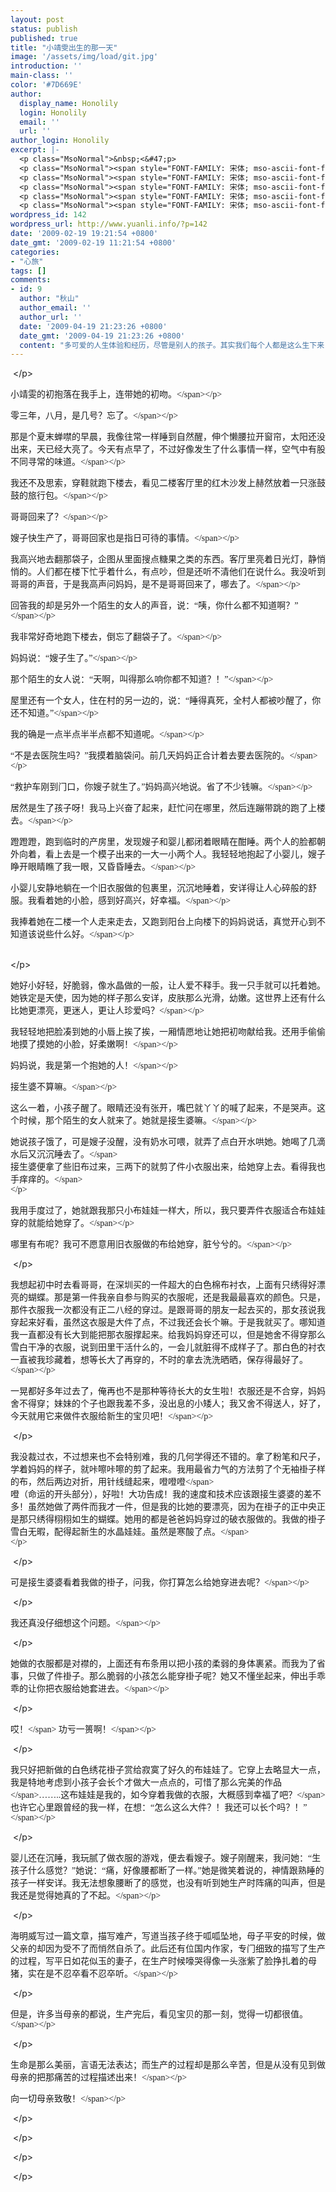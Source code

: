 ```yaml
---
layout: post
status: publish
published: true
title: "小靖雯出生的那一天"
image: '/assets/img/load/git.jpg'
introduction: ''
main-class: ''
color: '#7D669E'
author:
  display_name: Honolily
  login: Honolily
  email: ''
  url: ''
author_login: Honolily
excerpt: |-
  <p class="MsoNormal">&nbsp;<&#47;p>
  <p class="MsoNormal"><span style="FONT-FAMILY: 宋体; mso-ascii-font-family: 'Times New Roman'; mso-hansi-font-family: 'Times New Roman'" lang="ZH-CN" xml:lang="ZH-CN">小靖雯的初抱落在我手上，连带她的初吻。<&#47;span><&#47;p>
  <p class="MsoNormal"><span style="FONT-FAMILY: 宋体; mso-ascii-font-family: 'Times New Roman'; mso-hansi-font-family: 'Times New Roman'" lang="ZH-CN" xml:lang="ZH-CN">零三年，八月，是几号？忘了。<&#47;span><&#47;p>
  <p class="MsoNormal"><span style="FONT-FAMILY: 宋体; mso-ascii-font-family: 'Times New Roman'; mso-hansi-font-family: 'Times New Roman'" lang="ZH-CN" xml:lang="ZH-CN">那是个夏末蝉噤的早晨，我像往常一样睡到自然醒，伸个懒腰拉开窗帘，太阳还没出来，天已经大亮了。今天有点早了，不过好像发生了什么事情一样，空气中有股不同寻常的味道。<&#47;span><&#47;p>
  <p class="MsoNormal"><span style="FONT-FAMILY: 宋体; mso-ascii-font-family: 'Times New Roman'; mso-hansi-font-family: 'Times New Roman'" lang="ZH-CN" xml:lang="ZH-CN">我还不及思索，穿鞋就跑下楼去，看见二楼客厅里的红木沙发上赫然放着一只涨鼓鼓的旅行包。<&#47;span><&#47;p>
  <p class="MsoNormal"><span style="FONT-FAMILY: 宋体; mso-ascii-font-family: 'Times New Roman'; mso-hansi-font-family: 'Times New Roman'" lang="ZH-CN" xml:lang="ZH-CN">哥哥回来了？
wordpress_id: 142
wordpress_url: http://www.yuanli.info/?p=142
date: '2009-02-19 19:21:54 +0800'
date_gmt: '2009-02-19 11:21:54 +0800'
categories:
- "心旅"
tags: []
comments:
- id: 9
  author: "秋山"
  author_email: ''
  author_url: ''
  date: '2009-04-19 21:23:26 +0800'
  date_gmt: '2009-04-19 21:23:26 +0800'
  content: "多可爱的人生体验和经历，尽管是别人的孩子。其实我们每个人都是这么生下来，被人惊喜和爱护过的。问候！"
---
```

<p class="MsoNormal">&nbsp;<&#47;p></p>
<p class="MsoNormal"><span style="FONT-FAMILY: 宋体; mso-ascii-font-family: 'Times New Roman'; mso-hansi-font-family: 'Times New Roman'" lang="ZH-CN" xml:lang="ZH-CN">小靖雯的初抱落在我手上，连带她的初吻。<&#47;span><&#47;p></p>
<p class="MsoNormal"><span style="FONT-FAMILY: 宋体; mso-ascii-font-family: 'Times New Roman'; mso-hansi-font-family: 'Times New Roman'" lang="ZH-CN" xml:lang="ZH-CN">零三年，八月，是几号？忘了。<&#47;span><&#47;p></p>
<p class="MsoNormal"><span style="FONT-FAMILY: 宋体; mso-ascii-font-family: 'Times New Roman'; mso-hansi-font-family: 'Times New Roman'" lang="ZH-CN" xml:lang="ZH-CN">那是个夏末蝉噤的早晨，我像往常一样睡到自然醒，伸个懒腰拉开窗帘，太阳还没出来，天已经大亮了。今天有点早了，不过好像发生了什么事情一样，空气中有股不同寻常的味道。<&#47;span><&#47;p></p>
<p class="MsoNormal"><span style="FONT-FAMILY: 宋体; mso-ascii-font-family: 'Times New Roman'; mso-hansi-font-family: 'Times New Roman'" lang="ZH-CN" xml:lang="ZH-CN">我还不及思索，穿鞋就跑下楼去，看见二楼客厅里的红木沙发上赫然放着一只涨鼓鼓的旅行包。<&#47;span><&#47;p></p>
<p class="MsoNormal"><span style="FONT-FAMILY: 宋体; mso-ascii-font-family: 'Times New Roman'; mso-hansi-font-family: 'Times New Roman'" lang="ZH-CN" xml:lang="ZH-CN">哥哥回来了？<a id="more"></a><a id="more-142"></a><&#47;span><&#47;p></p>
<p class="MsoNormal"><span style="FONT-FAMILY: 宋体; mso-ascii-font-family: 'Times New Roman'; mso-hansi-font-family: 'Times New Roman'" lang="ZH-CN" xml:lang="ZH-CN">嫂子快生产了，哥哥回家也是指日可待的事情。<&#47;span><&#47;p></p>
<p class="MsoNormal"><span style="FONT-FAMILY: 宋体; mso-ascii-font-family: 'Times New Roman'; mso-hansi-font-family: 'Times New Roman'" lang="ZH-CN" xml:lang="ZH-CN">我高兴地去翻那袋子，企图从里面搜点糖果之类的东西。客厅里亮着日光灯，静悄悄的。人们都在楼下忙乎着什么，有点吵，但是还听不清他们在说什么。我没听到哥哥的声音，于是我高声问妈妈，是不是哥哥回来了，哪去了。<&#47;span><&#47;p></p>
<p class="MsoNormal"><span style="FONT-FAMILY: 宋体; mso-ascii-font-family: 'Times New Roman'; mso-hansi-font-family: 'Times New Roman'" lang="ZH-CN" xml:lang="ZH-CN">回答我的却是另外一个陌生的女人的声音，说：&ldquo;咦，你什么都不知道啊？&rdquo;<&#47;span><&#47;p></p>
<p class="MsoNormal"><span style="FONT-FAMILY: 宋体; mso-ascii-font-family: 'Times New Roman'; mso-hansi-font-family: 'Times New Roman'" lang="ZH-CN" xml:lang="ZH-CN">我非常好奇地跑下楼去，倒忘了翻袋子了。<&#47;span><&#47;p></p>
<p class="MsoNormal"><span style="FONT-FAMILY: 宋体; mso-ascii-font-family: 'Times New Roman'; mso-hansi-font-family: 'Times New Roman'" lang="ZH-CN" xml:lang="ZH-CN">妈妈说：&ldquo;嫂子生了。&rdquo;<&#47;span><&#47;p></p>
<p class="MsoNormal"><span style="FONT-FAMILY: 宋体; mso-ascii-font-family: 'Times New Roman'; mso-hansi-font-family: 'Times New Roman'" lang="ZH-CN" xml:lang="ZH-CN">那个陌生的女人说：&ldquo;天啊，叫得那么响你都不知道？！&rdquo;<&#47;span><&#47;p></p>
<p class="MsoNormal"><span style="FONT-FAMILY: 宋体; mso-ascii-font-family: 'Times New Roman'; mso-hansi-font-family: 'Times New Roman'" lang="ZH-CN" xml:lang="ZH-CN">屋里还有一个女人，住在村的另一边的，说：&ldquo;睡得真死，全村人都被吵醒了，你还不知道。&rdquo;<&#47;span><&#47;p></p>
<p class="MsoNormal"><span style="FONT-FAMILY: 宋体; mso-ascii-font-family: 'Times New Roman'; mso-hansi-font-family: 'Times New Roman'" lang="ZH-CN" xml:lang="ZH-CN">我的确是一点半点半半点都不知道呢。<&#47;span><&#47;p></p>
<p class="MsoNormal"><span style="FONT-FAMILY: 宋体; mso-ascii-font-family: 'Times New Roman'; mso-hansi-font-family: 'Times New Roman'" lang="ZH-CN" xml:lang="ZH-CN">&ldquo;不是去医院生吗？&rdquo;我摸着脑袋问。前几天妈妈正合计着去要去医院的。<&#47;span><&#47;p></p>
<p class="MsoNormal"><span style="FONT-FAMILY: 宋体; mso-ascii-font-family: 'Times New Roman'; mso-hansi-font-family: 'Times New Roman'" lang="ZH-CN" xml:lang="ZH-CN">&ldquo;救护车刚到门口，你嫂子就生了。&rdquo;妈妈高兴地说。省了不少钱嘛。<&#47;span><&#47;p></p>
<p class="MsoNormal"><span style="FONT-FAMILY: 宋体; mso-ascii-font-family: 'Times New Roman'; mso-hansi-font-family: 'Times New Roman'" lang="ZH-CN" xml:lang="ZH-CN">居然是生了孩子呀！我马上兴奋了起来，赶忙问在哪里，然后连蹦带跳的跑了上楼去。<&#47;span><&#47;p></p>
<p class="MsoNormal"><span style="FONT-FAMILY: 宋体; mso-ascii-font-family: 'Times New Roman'; mso-hansi-font-family: 'Times New Roman'" lang="ZH-CN" xml:lang="ZH-CN">蹬蹬蹬，跑到临时的产房里，发现嫂子和婴儿都闭着眼睛在酣睡。两个人的脸都朝外向着，看上去是一个模子出来的一大一小两个人。我轻轻地抱起了小婴儿，嫂子睁开眼睛瞧了我一眼，又昏昏睡去。<&#47;span><&#47;p></p>
<p class="MsoNormal"><span style="FONT-FAMILY: 宋体; mso-ascii-font-family: 'Times New Roman'; mso-hansi-font-family: 'Times New Roman'" lang="ZH-CN" xml:lang="ZH-CN">小婴儿安静地躺在一个旧衣服做的包裹里，沉沉地睡着，安详得让人心碎般的舒服。我看着她的小脸，感到好高兴，好幸福。<&#47;span><&#47;p></p>
<p class="MsoNormal"><span style="FONT-FAMILY: 宋体; mso-ascii-font-family: 'Times New Roman'; mso-hansi-font-family: 'Times New Roman'" lang="ZH-CN" xml:lang="ZH-CN">我捧着她在二楼一个人走来走去，又跑到阳台上向楼下的妈妈说话，真觉开心到不知道该说些什么好。<&#47;span><&#47;p></p>
<p class="MsoNormal">&nbsp;<br />
<&#47;p>
<p class="MsoNormal"><span style="FONT-FAMILY: 宋体; mso-ascii-font-family: 'Times New Roman'; mso-hansi-font-family: 'Times New Roman'" lang="ZH-CN" xml:lang="ZH-CN">她好小好轻，好脆弱，像水晶做的一般，让人爱不释手。我一只手就可以托着她。她铁定是天使，因为她的样子那么安详，皮肤那么光滑，幼嫩。这世界上还有什么比她更漂亮，更迷人，更让人珍爱吗？<&#47;span><&#47;p></p>
<p class="MsoNormal"><span style="FONT-FAMILY: 宋体; mso-ascii-font-family: 'Times New Roman'; mso-hansi-font-family: 'Times New Roman'" lang="ZH-CN" xml:lang="ZH-CN">我轻轻地把脸凑到她的小唇上挨了挨，一厢情愿地让她把初吻献给我。还用手偷偷地摸了摸她的小脸，好柔嫩啊！<&#47;span><&#47;p></p>
<p class="MsoNormal"><span style="FONT-FAMILY: 宋体; mso-ascii-font-family: 'Times New Roman'; mso-hansi-font-family: 'Times New Roman'" lang="ZH-CN" xml:lang="ZH-CN">妈妈说，我是第一个抱她的人！<&#47;span><&#47;p></p>
<p class="MsoNormal"><span style="FONT-FAMILY: 宋体; mso-ascii-font-family: 'Times New Roman'; mso-hansi-font-family: 'Times New Roman'" lang="ZH-CN" xml:lang="ZH-CN">接生婆不算嘛。<&#47;span><&#47;p></p>
<p class="MsoNormal"><span style="FONT-FAMILY: 宋体; mso-ascii-font-family: 'Times New Roman'; mso-hansi-font-family: 'Times New Roman'" lang="ZH-CN" xml:lang="ZH-CN">这么一着，小孩子醒了。眼睛还没有张开，嘴巴就丫丫的喊了起来，不是哭声。这个时候，那个陌生的女人就来了。她就是接生婆嘛。<&#47;span><&#47;p></p>
<p class="MsoNormal"><span style="FONT-FAMILY: 宋体; mso-ascii-font-family: 'Times New Roman'; mso-hansi-font-family: 'Times New Roman'" lang="ZH-CN" xml:lang="ZH-CN">她说孩子饿了，可是嫂子没醒，没有奶水可喂，就弄了点白开水哄她。她喝了几滴水后又沉沉睡去了。<&#47;span><br />
<span style="FONT-FAMILY: 宋体; mso-ascii-font-family: 'Times New Roman'; mso-hansi-font-family: 'Times New Roman'" lang="ZH-CN" xml:lang="ZH-CN">接生婆便拿了些旧布过来，三两下的就剪了件小衣服出来，给她穿上去。看得我也手痒痒的。<&#47;span><br />
<&#47;p>
<p class="MsoNormal"><span style="FONT-FAMILY: 宋体; mso-ascii-font-family: 'Times New Roman'; mso-hansi-font-family: 'Times New Roman'" lang="ZH-CN" xml:lang="ZH-CN">我用手度过了，她就跟我那只小布娃娃一样大，所以，我只要弄件衣服适合布娃娃穿的就能给她穿了。<&#47;span><&#47;p></p>
<p class="MsoNormal"><span style="FONT-FAMILY: 宋体; mso-ascii-font-family: 'Times New Roman'; mso-hansi-font-family: 'Times New Roman'" lang="ZH-CN" xml:lang="ZH-CN">哪里有布呢？我可不愿意用旧衣服做的布给她穿，脏兮兮的。<&#47;span><&#47;p></p>
<p class="MsoNormal">&nbsp;<&#47;p></p>
<p class="MsoNormal"><span style="FONT-FAMILY: 宋体; mso-ascii-font-family: 'Times New Roman'; mso-hansi-font-family: 'Times New Roman'" lang="ZH-CN" xml:lang="ZH-CN">我想起初中时去看哥哥，在深圳买的一件超大的白色棉布衬衣，上面有只绣得好漂亮的蝴蝶。那是第一件我亲自参与购买的衣服呢，还是我最最喜欢的颜色。只是，那件衣服我一次都没有正二八经的穿过。是跟哥哥的朋友一起去买的，那女孩说我穿起来好看，虽然这衣服是大件了点，不过我还会长个嘛。于是我就买了。哪知道我一直都没有长大到能把那衣服撑起来。给我妈妈穿还可以，但是她舍不得穿那么雪白干净的衣服，说到田里干活什么的，一会儿就脏得不成样子了。那白色的衬衣一直被我珍藏着，想等长大了再穿的，不时的拿去洗洗晒晒，保存得最好了。<&#47;span><&#47;p></p>
<p class="MsoNormal"><span style="FONT-FAMILY: 宋体; mso-ascii-font-family: 'Times New Roman'; mso-hansi-font-family: 'Times New Roman'" lang="ZH-CN" xml:lang="ZH-CN">一晃都好多年过去了，俺再也不是那种等待长大的女生啦！衣服还是不合穿，妈妈舍不得穿；妹妹的个子也跟我差不多，没出息的小矮人；我又舍不得送人，好了，今天就用它来做件衣服给新生的宝贝吧！<&#47;span><&#47;p></p>
<p class="MsoNormal">&nbsp;<&#47;p></p>
<p class="MsoNormal"><span style="FONT-FAMILY: 宋体; mso-ascii-font-family: 'Times New Roman'; mso-hansi-font-family: 'Times New Roman'" lang="ZH-CN" xml:lang="ZH-CN">我没裁过衣，不过想来也不会特别难，我的几何学得还不错的。拿了粉笔和尺子，学着妈妈的样子，就咔嚓咔嚓的剪了起来。我用最省力气的方法剪了个无袖褂子样的布，然后两边对折，用针线缝起来，噔噔噔<&#47;span><br />
<span style="FONT-FAMILY: 宋体; mso-ascii-font-family: 'Times New Roman'; mso-hansi-font-family: 'Times New Roman'" lang="ZH-CN" xml:lang="ZH-CN">噔（命运的开头部分），好啦！大功告成！我的速度和技术应该跟接生婆婆的差不多！虽然她做了两件而我才一件，但是我的比她的要漂亮，因为在褂子的正中央正是那只绣得栩栩如生的蝴蝶。她用的都是爸爸妈妈穿过的破衣服做的。我做的褂子雪白无暇，配得起新生的水晶娃娃。虽然是寒酸了点。<&#47;span><br />
<&#47;p>
<p class="MsoNormal">&nbsp;<&#47;p></p>
<p class="MsoNormal"><span style="FONT-FAMILY: 宋体; mso-ascii-font-family: 'Times New Roman'; mso-hansi-font-family: 'Times New Roman'" lang="ZH-CN" xml:lang="ZH-CN">可是接生婆婆看着我做的褂子，问我，你打算怎么给她穿进去呢？<&#47;span><&#47;p></p>
<p class="MsoNormal">&nbsp;<&#47;p></p>
<p class="MsoNormal"><span style="FONT-FAMILY: 宋体; mso-ascii-font-family: 'Times New Roman'; mso-hansi-font-family: 'Times New Roman'" lang="ZH-CN" xml:lang="ZH-CN">我还真没仔细想这个问题。<&#47;span><&#47;p></p>
<p class="MsoNormal">&nbsp;<&#47;p></p>
<p class="MsoNormal"><span style="FONT-FAMILY: 宋体; mso-ascii-font-family: 'Times New Roman'; mso-hansi-font-family: 'Times New Roman'" lang="ZH-CN" xml:lang="ZH-CN">她做的衣服都是对襟的，上面还有布条用以把小孩的柔弱的身体裹紧。而我为了省事，只做了件褂子。那么脆弱的小孩怎么能穿褂子呢？她又不懂坐起来，伸出手乖乖的让你把衣服给她套进去。<&#47;span><&#47;p></p>
<p class="MsoNormal">&nbsp;<&#47;p></p>
<p class="MsoNormal"><span style="FONT-FAMILY: 宋体; mso-ascii-font-family: 'Times New Roman'; mso-hansi-font-family: 'Times New Roman'" lang="ZH-CN" xml:lang="ZH-CN">哎！<&#47;span> <span style="FONT-FAMILY: 宋体; mso-ascii-font-family: 'Times New Roman'; mso-hansi-font-family: 'Times New Roman'" lang="ZH-CN" xml:lang="ZH-CN">功亏一篑啊！<&#47;span><&#47;p></p>
<p class="MsoNormal">&nbsp;<&#47;p></p>
<p class="MsoNormal"><span style="FONT-FAMILY: 宋体; mso-ascii-font-family: 'Times New Roman'; mso-hansi-font-family: 'Times New Roman'" lang="ZH-CN" xml:lang="ZH-CN">我只好把新做的白色绣花褂子赏给寂寞了好久的布娃娃了。它穿上去略显大一点，我是特地考虑到小孩子会长个才做大一点点的，可惜了那么完美的作品<&#47;span>&hellip;&hellip;..<span style="FONT-FAMILY: 宋体; mso-ascii-font-family: 'Times New Roman'; mso-hansi-font-family: 'Times New Roman'" lang="ZH-CN" xml:lang="ZH-CN">这布娃娃是我的，如今穿着我做的衣服，大概感到幸福了吧？<&#47;span> <span style="FONT-FAMILY: 宋体; mso-ascii-font-family: 'Times New Roman'; mso-hansi-font-family: 'Times New Roman'" lang="ZH-CN" xml:lang="ZH-CN">也许它心里跟曾经的我一样，在想：&ldquo;怎么这么大件？！我还可以长个吗？！&rdquo;<&#47;span><&#47;p></p>
<p class="MsoNormal">&nbsp;<&#47;p></p>
<p class="MsoNormal"><span style="FONT-FAMILY: 宋体; mso-ascii-font-family: 'Times New Roman'; mso-hansi-font-family: 'Times New Roman'" lang="ZH-CN" xml:lang="ZH-CN">婴儿还在沉睡，我玩腻了做衣服的游戏，便去看嫂子。嫂子刚醒来，我问她：&ldquo;生孩子什么感觉？&rdquo;她说：&ldquo;痛，好像腰都断了一样。&rdquo;她是微笑着说的，神情跟熟睡的孩子一样安详。我无法想象腰断了的感觉，也没有听到她生产时阵痛的叫声，但是我还是觉得她真的了不起。<&#47;span><&#47;p></p>
<p class="MsoNormal">&nbsp;<&#47;p></p>
<p class="MsoNormal"><span style="FONT-FAMILY: 宋体; mso-ascii-font-family: 'Times New Roman'; mso-hansi-font-family: 'Times New Roman'" lang="ZH-CN" xml:lang="ZH-CN">海明威写过一篇文章，描写难产，写道当孩子终于呱呱坠地，母子平安的时候，做父亲的却因为受不了而悄然自杀了。此后还有位国内作家，专门细致的描写了生产的过程，写平日如花似玉的妻子，在生产时候嚎哭得像一头涨紫了脸挣扎着的母猪，实在是不忍卒看不忍卒听。<&#47;span><&#47;p></p>
<p class="MsoNormal">&nbsp;<&#47;p></p>
<p class="MsoNormal"><span style="FONT-FAMILY: 宋体; mso-ascii-font-family: 'Times New Roman'; mso-hansi-font-family: 'Times New Roman'" lang="ZH-CN" xml:lang="ZH-CN">但是，许多当母亲的都说，生产完后，看见宝贝的那一刻，觉得一切都很值。<&#47;span><&#47;p></p>
<p class="MsoNormal">&nbsp;<&#47;p></p>
<p class="MsoNormal"><span style="FONT-FAMILY: 宋体; mso-ascii-font-family: 'Times New Roman'; mso-hansi-font-family: 'Times New Roman'" lang="ZH-CN" xml:lang="ZH-CN">生命是那么美丽，言语无法表达；而生产的过程却是那么辛苦，但是从没有见到做母亲的把那痛苦的过程描述出来！<&#47;span><&#47;p></p>
<p class="MsoNormal"><span style="FONT-FAMILY: 宋体; mso-ascii-font-family: 'Times New Roman'; mso-hansi-font-family: 'Times New Roman'" lang="ZH-CN" xml:lang="ZH-CN">向一切母亲致敬！<&#47;span><&#47;p></p>
<p class="MsoNormal">&nbsp;<&#47;p></p>
<p class="MsoNormal">&nbsp;<&#47;p></p>
<p class="MsoNormal">&nbsp;<&#47;p></p>
<p class="MsoNormal">&nbsp;<&#47;p></p>
